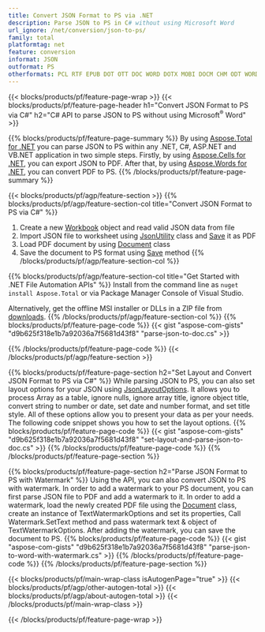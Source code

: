 ```yaml
---
title: Convert JSON Format to PS via .NET 
description: Parse JSON to PS in C# without using Microsoft Word
url_ignore: /net/conversion/json-to-ps/
family: total
platformtag: net
feature: conversion
informat: JSON
outformat: PS
otherformats: PCL RTF EPUB DOT OTT DOC WORD DOTX MOBI DOCM CHM ODT WORDML FLATOPC
---
```

{{< blocks/products/pf/feature-page-wrap >}}
{{< blocks/products/pf/feature-page-header h1="Convert JSON Format to PS via C#" h2="C# API to parse JSON to PS without using Microsoft<sup>&reg;</sup> Word" >}}

{{% blocks/products/pf/feature-page-summary %}}
By using [Aspose.Total for .NET](https://products.aspose.com/total/net/) you can parse JSON to PS  within any .NET, C#, ASP.NET and VB.NET application in two simple steps. Firstly, by using [Aspose.Cells for .NET](https://products.aspose.com/cells/net/), you can export JSON to PDF. After that, by using [Aspose.Words for .NET](https://products.aspose.com/words/net/), you can convert PDF to PS. 
{{% /blocks/products/pf/feature-page-summary  %}}

{{< blocks/products/pf/agp/feature-section >}}
{{% blocks/products/pf/agp/feature-section-col title="Convert JSON Format to PS via C#" %}}
1. Create a new [Workbook](https://reference.aspose.com/cells/net/aspose.cells/workbook) object and read valid JSON data from file
2. Import JSON file to worksheet using [JsonUtility](https://reference.aspose.com/cells/net/aspose.cells.utility/jsonutility) class and [Save](https://reference.aspose.com/cells/net/aspose.cells.workbook/save/methods/4) it as PDF 
3. Load PDF document by using [Document](https://reference.aspose.com/words/net/aspose.words/document) class 
4. Save the document to PS format using [Save](https://reference.aspose.com/words/net/aspose.words.document/save/methods/3) method
{{% /blocks/products/pf/agp/feature-section-col %}}

{{% blocks/products/pf/agp/feature-section-col title="Get Started with .NET File Automation APIs" %}}
Install from the command line as ```nuget install Aspose.Total``` or via Package Manager Console of Visual Studio.

Alternatively, get the offline MSI installer or DLLs in a ZIP file from [downloads](https://releases.aspose.com/total/net).
{{% /blocks/products/pf/agp/feature-section-col %}}
{{% blocks/products/pf/feature-page-code %}}
{{< gist "aspose-com-gists" "d9b625f318e1b7a92036a7f5681d43f8" "parse-json-to-doc.cs" >}}

{{% /blocks/products/pf/feature-page-code %}}
{{< /blocks/products/pf/agp/feature-section >}}

{{% blocks/products/pf/feature-page-section  h2="Set Layout and Convert JSON Format to PS via C#" %}}
While parsing JSON to PS, you can also set layout options for your JSON using [JsonLayoutOptions](https://reference.aspose.com/cells/net/aspose.cells.utility/jsonlayoutoptions). It allows you to process Array as a table, ignore nulls, ignore array title, ignore object title, convert string to number or date, set date and number format, and set title style. All of these options allow you to present your data as per your needs. The following code snippet shows you how to set the layout options. 
{{% blocks/products/pf/feature-page-code %}}
{{< gist "aspose-com-gists" "d9b625f318e1b7a92036a7f5681d43f8" "set-layout-and-parse-json-to-doc.cs" >}}
{{% /blocks/products/pf/feature-page-code  %}}
{{% /blocks/products/pf/feature-page-section %}}

{{% blocks/products/pf/feature-page-section  h2="Parse JSON Format to PS with Watermark" %}}
Using the API, you can also convert JSON to PS with watermark. In order to add a watermark to your PS document, you can first parse JSON file to PDF and add a watermark to it. In order to add a watermark, load the newly created PDF file using the [Document](https://reference.aspose.com/words/net/aspose.words/document) class, create an instance of TextWatermarkOptions and set its properties, Call Watermark.SetText method and pass watermark text & object of TextWatermarkOptions. After adding the watermark, you can save the document to PS.
{{% blocks/products/pf/feature-page-code %}}
{{< gist "aspose-com-gists" "d9b625f318e1b7a92036a7f5681d43f8" "parse-json-to-word-with-watermark.cs" >}}
{{% /blocks/products/pf/feature-page-code  %}}
{{% /blocks/products/pf/feature-page-section %}}

{{< blocks/products/pf/main-wrap-class isAutogenPage="true" >}}
{{< blocks/products/pf/agp/other-autogen-total >}}
{{< blocks/products/pf/agp/about-autogen-total >}}
{{< /blocks/products/pf/main-wrap-class >}}

{{< /blocks/products/pf/feature-page-wrap >}}
